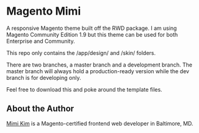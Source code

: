 Magento Mimi
============

A responsive Magento theme built off the RWD package. I am using Magento Community Edition 1.9 but this theme can be used for both Enterprise and Community.

This repo only contains the /app/design/ and /skin/ folders.

There are two branches, a master branch and a development branch. The master branch will always hold a production-ready version while the dev branch is for developing only.

Feel free to download this and poke around the template files.

About the Author
-------------
[Mimi Kim](http://www.mimikimwebdeveloper.com) is a Magento-certified frontend web developer in Baltimore, MD.